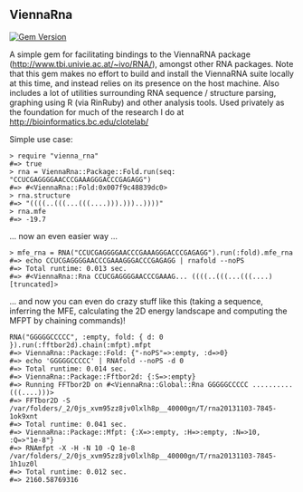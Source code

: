 ViennaRna
------------------------

[![Gem Version](https://badge.fury.io/rb/vienna_rna.png)](http://badge.fury.io/rb/vienna_rna)

A simple gem for facilitating bindings to the ViennaRNA package (http://www.tbi.univie.ac.at/~ivo/RNA/), amongst other RNA packages. Note that this gem makes no effort to build and install the ViennaRNA suite locally at this time, and instead relies on its presence on the host machine. Also includes a lot of utilities surrounding RNA sequence / structure parsing, graphing using R (via RinRuby) and other analysis tools. Used privately as the foundation for much of the research I do at http://bioinformatics.bc.edu/clotelab/

Simple use case:
    
    > require "vienna_rna"
    #=> true 
    > rna = ViennaRna::Package::Fold.run(seq: "CCUCGAGGGGAACCCGAAAGGGACCCGAGAGG")
    #=> #<ViennaRna::Fold:0x007f9c48839dc0>
    > rna.structure
    #=> "((((..(((...(((....))).)))..))))" 
    > rna.mfe
    #=> -19.7

... now an even easier way ...

    > mfe_rna = RNA("CCUCGAGGGGAACCCGAAAGGGACCCGAGAGG").run(:fold).mfe_rna
    #=> echo CCUCGAGGGGAACCCGAAAGGGACCCGAGAGG | rnafold --noPS
    #=> Total runtime: 0.013 sec.
    #=> #<ViennaRna::Rna CCUCGAGGGGAACCCGAAAG... ((((..(((...(((....) [truncated]>

... and now you can even do crazy stuff like this (taking a sequence, inferring the MFE, calculating the 2D energy landscape and computing the MFPT by chaining commands)!

    RNA("GGGGGCCCCC", :empty, fold: { d: 0 }).run(:fftbor2d).chain(:mfpt).mfpt
    #=> ViennaRna::Package::Fold: {"-noPS"=>:empty, :d=>0}
    #=> echo 'GGGGGCCCCC' | RNAfold --noPS -d 0
    #=> Total runtime: 0.014 sec.
    #=> ViennaRna::Package::Fftbor2d: {:S=>:empty}
    #=> Running FFTbor2D on #<ViennaRna::Global::Rna GGGGGCCCCC .......... (((....)))>
    #=> FFTbor2D -S /var/folders/_2/0js_xvm95zz8jv0lxlh8p__40000gn/T/rna20131103-7845-1ok9xnt
    #=> Total runtime: 0.041 sec.
    #=> ViennaRna::Package::Mfpt: {:X=>:empty, :H=>:empty, :N=>10, :Q=>"1e-8"}
    #=> RNAmfpt -X -H -N 10 -Q 1e-8 /var/folders/_2/0js_xvm95zz8jv0lxlh8p__40000gn/T/rna20131103-7845-1h1uz0l
    #=> Total runtime: 0.012 sec.
    #=> 2160.58769316